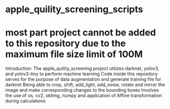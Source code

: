 # apple_quility_screening_scripts
# most part project cannot be added to this repository due to the maximum file size limit of 100M

Introduction:
The apple_quility_screening project utilizes darknet, yolov3, and yolov3-tiny to perform machine learning
Code inside this repository serves for the purpose of data augmentation and generate training file for darknet
Being able to crop, shift, add_light, add_noise, rotate and mirror the image and make corresponding changes to the bounding boxes
Involves the use of os, cv2, skiImg, numpy and application of Affine transformation during calculations
